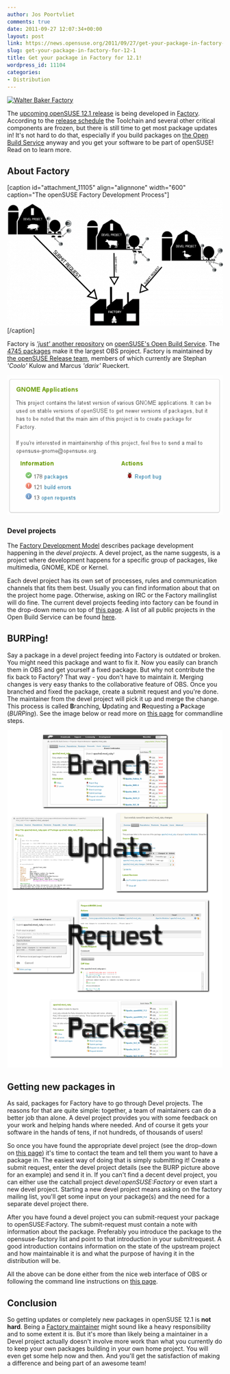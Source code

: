 ```yaml
---
author: Jos Poortvliet
comments: true
date: 2011-09-27 12:07:34+00:00
layout: post
link: https://news.opensuse.org/2011/09/27/get-your-package-in-factory-for-12-1/
slug: get-your-package-in-factory-for-12-1
title: Get your package in Factory for 12.1!
wordpress_id: 11104
categories:
- Distribution
---
```


[![Walter Baker Factory](//farm7.static.flickr.com/6138/5921292057_94fc86f312_m.jpg)](//www.flickr.com/photos/dippy_duck/5921292057/)

The [upcoming openSUSE 12.1 release](//en.opensuse.org/Portal:12.1) is being developed in [Factory](//en.opensuse.org/Portal:Factory). According to the [release schedule](//www.suse.de/~coolo/opensuse_12.1/) the Toolchain and several other critical components are frozen, but there is still time to get most package updates in! It's not hard to do that, especially if you build packages on [the Open Build Service](//openbuildservice.org) anyway and you get your software to be part of openSUSE! Read on to learn more.
<!-- more -->


## About Factory


[caption id="attachment_11105" align="alignnone" width="600" caption="The openSUSE Factory Development Process"][![The openSUSE Factory Development Process](/wp-content/uploads/2011/09/600px-Factory_workflow.png)](//news.opensuse.org/2011/09/27/get-your-package-in-factory-for-12-1/600px-factory_workflow/)[/caption]

Factory is [_'just'_ another repository](https://build.opensuse.org/project/show?project=openSUSE%3AFactory) on [openSUSE's Open Build Service](//build.opensuse.org). The [4745 packages](https://build.opensuse.org/project/packages?project=openSUSE%3AFactory) make it the largest OBS project. Factory is maintained by [the openSUSE Release team](//en.opensuse.org/openSUSE:Release_team), members of which currently are Stephan _'Coolo'_ Kulow and Marcus _'darix'_ Rueckert.

[![gnome project page](/wp-content/uploads/2011/09/gnome-project-page.png)](//news.opensuse.org/2011/09/27/get-your-package-in-factory-for-12-1/gnome-project-page/)


### Devel projects


The [Factory Development Model](//en.opensuse.org/openSUSE:Factory_development_model) describes package development happening in the _devel projects_. A devel project, as the name suggests, is a project where development happens for a specific group of packages, like multimedia, GNOME, KDE or Kernel.

Each devel project has its own set of processes, rules and communication channels that fits them best. Usually you can find information about that on the project home page. Otherwise, asking on IRC or the Factory mailinglist will do fine. The current devel projects feeding into factory can be found in the drop-down menu on top of [this page](https://build.opensuse.org/stage/project/status?project=openSUSE%3AFactory). A list of all public projects in the Open Build Service can be found [here](https://build.opensuse.org/project/list_public).


## BURPing!


Say a package in a devel project feeding into Factory is outdated or broken. You might need this package and want to fix it. Now you easily can branch them in OBS and get yourself a fixed package. But why not contribute the fix back to Factory? That way - you don't have to maintain it. Merging changes is very easy thanks to the collaborative feature of OBS. Once you branched and fixed the package, create a submit request and you're done. The maintainer from the devel project will pick it up and merge the change. This process is called **B**ranching, **U**pdating and **R**equesting a **P**ackage (_BURPing_). See the image below or read more on [this page](//en.opensuse.org/openSUSE:How_to_contribute_to_Factory#How_to_submit_a_fix_to_a_package) for commandline steps.

[![](/wp-content/uploads/2011/09/BURP.png)](//news.opensuse.org/2011/09/27/get-your-package-in-factory-for-12-1/burp/)


## Getting new packages in


As said, packages for Factory have to go through Devel projects. The reasons for that are quite simple: together, a team of maintainers can do a better job than alone. A devel project provides you with some feedback on your work and helping hands where needed. And of course it gets your software in the hands of tens, if not hundreds, of thousands of users!

So once you have found the appropriate devel project (see the drop-down on [this page](https://build.opensuse.org/stage/project/status?project=openSUSE%3AFactory)) it's time to contact the team and tell them you want to have a package in. The easiest way of doing that is simply submitting it! Create a submit request, enter the devel project details (see the BURP picture above for an example) and send it in. If you can't find a decent devel project, you can either use the catchall project _devel:openSUSE:Factory_ or even start a new devel project. Starting a new devel project means asking on the factory mailing list, you'll get some input on your package(s) and the need for a separate devel project there.

After you have found a devel project you can submit-request your package to openSUSE:Factory. The submit-request must contain a note with information about the package. Preferably you introduce the package to the opensuse-factory list and point to that introduction in your submitrequest. A good introduction contains information on the state of the upstream project and how maintainable it is and what the purpose of having it in the distribution will be.

All the above can be done either from the nice web interface of OBS or following the command line instructions on [this page](//en.opensuse.org/openSUSE:How_to_contribute_to_Factory#How_to_add_a_new_package_to_Factory).


## Conclusion


So getting updates or completely new packages in openSUSE 12.1 is **not hard**. Being a [Factory maintainer](//en.opensuse.org/openSUSE:Duties_and_rights_of_a_Factory_maintainer) might sound like a heavy responsibility and to some extent it is. But it's more than likely being a maintainer in a Devel project actually doesn't involve more work than what you currently do to keep your own packages building in your own home project. You will even get some help now and then. And you'll get the satisfaction of making a difference and being part of an awesome team!
